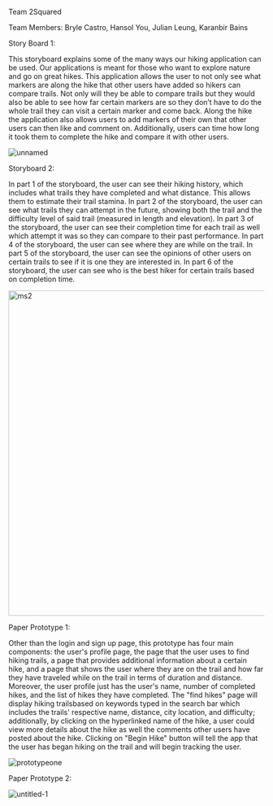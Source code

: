  Team 2Squared 
 
 Team Members: Bryle Castro, Hansol You, Julian Leung, Karanbir Bains


Story Board 1: 

This storyboard explains some of the many ways our hiking application can be used. Our applications is meant for those who want to explore nature and go on great hikes. This application allows the user to not only see what markers are along the hike that other users have added so hikers can compare trails. Not only will they be able to compare trails but they would also be able to see how far certain markers are so they don’t have to do the whole trail they can visit a certain marker and come back. Along the hike the application also allows users to add markers of their own that other users can then like and comment on. Additionally, users can time how long it took them to complete the hike and compare it with other users. 

![unnamed](https://user-images.githubusercontent.com/7214905/38912068-18fbd00c-4288-11e8-83df-895260315c62.jpg)

Storyboard 2:

In part 1 of the storyboard, the user can see their hiking history, which includes what trails they have completed and what distance. This allows them to estimate their trail stamina. In part 2 of the storyboard, the user can see what trails they can attempt in the future, showing both the trail and the difficulty level of said trail (measured in length and elevation). In part 3 of the storyboard, the user can see their completion time for each trail as well which attempt it was so they can compare to their past performance. In part 4 of the storyboard, the user can see where they are while on the trail. In part 5 of the storyboard, the user can see the opinions of other users on certain trails to see if it is one they are interested in. In part 6 of the storyboard, the user can see who is the best hiker for certain trails based on completion time. 

<img width="640" alt="ms2" src="https://user-images.githubusercontent.com/18273959/38915894-33227c80-429a-11e8-8087-0ed4a9aca831.png">

Paper Prototype 1: 

Other than the login and sign up page, this prototype has four main components: the user's profile page, the page that the
user uses to find hiking trails, a page that provides additional information about a certain hike, and a page that shows the user 
where they are on the trail and how far they have traveled while on the trail in terms of duration and distance. Moreover,
the user profile just has the user's name, number of completed hikes, and the list of hikes they have completed. The "find 
hikes" page will display hiking trailsbased on keywords typed in the search bar which includes the trails' respective name, 
distance, city location, and difficulty; additionally, by clicking on the hyperlinked name of the hike, a user could view 
more details about the hike as well the comments other users have posted about the hike. Clicking on "Begin Hike" button 
will tell the app that the user has began hiking on the trail and will begin tracking the user.

![prototypeone](https://user-images.githubusercontent.com/7214905/38851251-d203c4ac-41c9-11e8-8254-c08d97089f13.jpg)


Paper Prototype 2:

![untitled-1](https://user-images.githubusercontent.com/11530423/38934506-caf7331c-42d0-11e8-9f3b-64dd1631945b.png)
